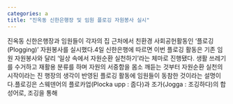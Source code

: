 ```yaml
---
categories: a
title: "진옥동 신한은행장 및 임원 플로깅 자원봉사 실시"
---
```

진옥동 신한은행장과 임원들이 각자의 집 근처에서 친환경 사회공헌활동인 ‘플로깅(Plogging)’ 자원봉사를 실시했다.4일 신한은행에 따르면 이번 플로깅 활동은 기존 임원 자원봉사와 달리 ‘일상 속에서 자원순환 실천하기’라는 체마로 진행됐다. 생활 쓰레기를 수거하고 재활용 분류를 하며 자원의 서중함을 몸소 깨듣는 것부터 자원순환 실천의 시작이라는 진 행장의 생각이 반영된 플로깅 활동에 임원들이 동참한 것이라는 설명이다.플로깅은 스웨덴어의 플로카업(Plocka upp : 줍다)과 조가(Jogga : 조깅하다)의 합성어로, 조깅을 통해
